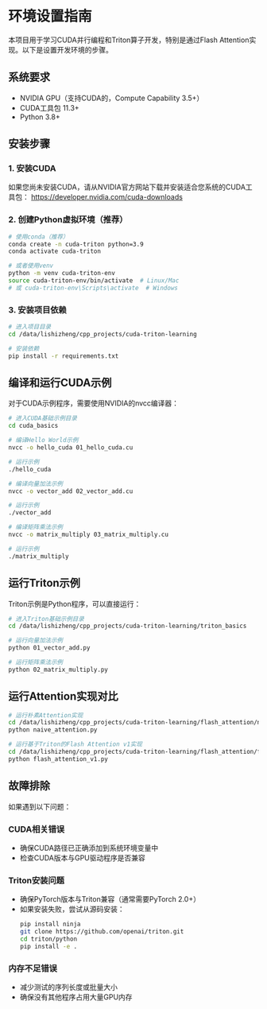 # 环境设置指南

本项目用于学习CUDA并行编程和Triton算子开发，特别是通过Flash Attention实现。以下是设置开发环境的步骤。

## 系统要求

- NVIDIA GPU（支持CUDA的，Compute Capability 3.5+）
- CUDA工具包 11.3+
- Python 3.8+

## 安装步骤

### 1. 安装CUDA

如果您尚未安装CUDA，请从NVIDIA官方网站下载并安装适合您系统的CUDA工具包：
https://developer.nvidia.com/cuda-downloads

### 2. 创建Python虚拟环境（推荐）

```bash
# 使用conda（推荐）
conda create -n cuda-triton python=3.9
conda activate cuda-triton

# 或者使用venv
python -m venv cuda-triton-env
source cuda-triton-env/bin/activate  # Linux/Mac
# 或 cuda-triton-env\Scripts\activate  # Windows
```

### 3. 安装项目依赖

```bash
# 进入项目目录
cd /data/lishizheng/cpp_projects/cuda-triton-learning

# 安装依赖
pip install -r requirements.txt
```

## 编译和运行CUDA示例

对于CUDA示例程序，需要使用NVIDIA的nvcc编译器：

```bash
# 进入CUDA基础示例目录
cd cuda_basics

# 编译Hello World示例
nvcc -o hello_cuda 01_hello_cuda.cu

# 运行示例
./hello_cuda

# 编译向量加法示例
nvcc -o vector_add 02_vector_add.cu

# 运行示例
./vector_add

# 编译矩阵乘法示例
nvcc -o matrix_multiply 03_matrix_multiply.cu

# 运行示例
./matrix_multiply
```

## 运行Triton示例

Triton示例是Python程序，可以直接运行：

```bash
# 进入Triton基础示例目录
cd /data/lishizheng/cpp_projects/cuda-triton-learning/triton_basics

# 运行向量加法示例
python 01_vector_add.py

# 运行矩阵乘法示例
python 02_matrix_multiply.py
```

## 运行Attention实现对比

```bash
# 运行朴素Attention实现
cd /data/lishizheng/cpp_projects/cuda-triton-learning/flash_attention/naive
python naive_attention.py

# 运行基于Triton的Flash Attention v1实现
cd /data/lishizheng/cpp_projects/cuda-triton-learning/flash_attention/flash_v1/triton
python flash_attention_v1.py
```

## 故障排除

如果遇到以下问题：

### CUDA相关错误

- 确保CUDA路径已正确添加到系统环境变量中
- 检查CUDA版本与GPU驱动程序是否兼容

### Triton安装问题

- 确保PyTorch版本与Triton兼容（通常需要PyTorch 2.0+）
- 如果安装失败，尝试从源码安装：
  ```bash
  pip install ninja
  git clone https://github.com/openai/triton.git
  cd triton/python
  pip install -e .
  ```

### 内存不足错误

- 减少测试的序列长度或批量大小
- 确保没有其他程序占用大量GPU内存 